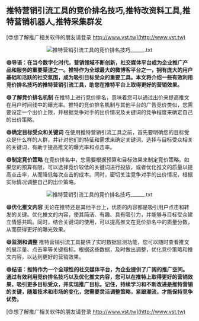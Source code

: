 ## **推特营销引流工具的竞价排名技巧,推特改资料工具,推特营销机器人,推特采集群发**

[😍想了解推广相关软件的朋友请登录 http://www.vst.tw](http://www.vst.tw)

 <center><img src="https://vst.tw/MP4/tuiguang/png/3.png" alt="推特营销引流工具的竞价排名技巧______.txt"></center>

**😄导语：在当今数字化时代，营销领域不断创新，社交媒体平台成为企业推广产品和服务的重要渠道之一。推特作为全球最大的微博客平台之一，拥有庞大的用户基础和活跃的社交氛围，成为吸引目标受众的重要工具。本文将介绍一些有效利用竞价排名技巧的推特营销引流工具，助您在推特平台上取得更好的营销效果。**

**😄了解竞价排名机制**
在推特上进行竞价排名，意味着您可以通过出价来提高推文在用户时间线中的曝光率。推特的竞价排名机制与其他平台的广告竞价类似，您需要设定一个出价上限，并根据竞争对手的出价情况及关键词的竞争程度来确定自己的出价策略。

**😄确定目标受众和关键词**
在使用推特营销引流工具之前，首先要明确您的目标受众是什么样的人群，并针对他们的特征和需求来确定关键词。选择与目标受众相关的关键词，有助于提高推文的曝光率和点击率。

**😄制定竞价策略**
在竞价排名中，您需要根据预算和目标效果来制定竞价策略。如果您的预算有限，可以选择竞价较低的关键词进行投放，或者优化推文的质量以提高点击率，从而降低每次点击的成本。同时，密切关注竞争对手的出价情况，根据实际情况调整自己的出价策略。

 <center><img src="https://vst.tw/MP4/tuiguang/png/2.png" alt="推特营销引流工具的竞价排名技巧______.txt"></center>

**😄优化推文内容**
无论在推特还是其他平台上，优质的内容都是吸引用户点击和转发的关键。优化推文的内容，使其简洁、有趣、具有吸引力，并能够与目标受众建立情感共鸣。同时，结合关键词的使用，可以提高推文在竞价排名中的质量分数，从而获得更好的曝光效果。

**😄监测和调整**
推特营销引流工具提供了实时数据监测功能，您可以随时查看推文的展示量、点击率等关键指标。根据这些数据，及时做出调整，优化竞价策略和推文内容，以达到更好的营销效果。

**😄结语：推特作为一个全球性的社交媒体平台，为企业提供了广阔的推广空间。通过有效利用竞价排名技巧以及优化推文内容，您可以在推特上取得更好的营销效果，吸引更多目标受众，并实现推广目标。记住，持续学习和不断改进是推特营销的关键，随着技术和市场的变化，您需要灵活调整策略，紧跟潮流，才能保持竞争优势。**

[😍想了解推广相关软件的朋友请登录 http://www.vst.tw](http://www.vst.tw)



